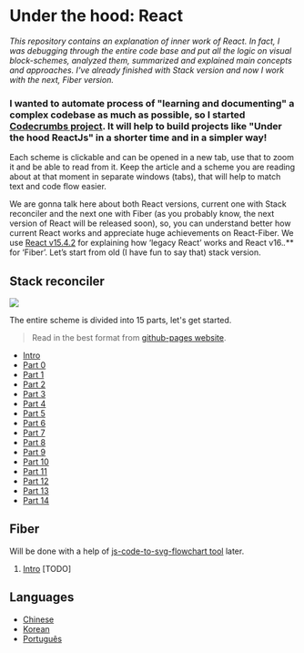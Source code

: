 # Under the hood: React
<em> This repository contains an explanation of inner work of React. In fact, I was debugging through the entire code base and put all the logic on visual block-schemes, analyzed them, summarized and explained main concepts and approaches. I've already finished with Stack version and now I work with the next, Fiber version.  </em>


### I wanted to automate process of "learning and documenting" a complex codebase as much as possible, so I started [Codecrumbs project](https://codecrumbs.io/). It will help to build projects like "Under the hood ReactJs" in a shorter time and in a simpler way!



Each scheme is clickable and can be opened in a new tab, use that to zoom it and be able to read from it. Keep the article and a scheme you are reading about at that moment in separate windows (tabs), that will help to match text and code flow easier.

We are gonna talk here about both React versions, current one with Stack reconciler and the next one with Fiber (as you probably know, the next version of React will be released soon), so, you can understand better how current React works and appreciate huge achievements on React-Fiber.  We use [React v15.4.2](https://github.com/facebook/react/tree/v15.4.2) for explaining how ‘legacy React’ works and React v16.*.*** for ‘Fiber’. Let’s start from old (I have fun to say that) stack version.


## Stack reconciler
[![](./stack/images/intro/all-page-stack-reconciler-25-scale.jpg)](./stack/images/intro/all-page-stack-reconciler.svg)

The entire scheme is divided into 15 parts, let's get started.

> Read in the best format from [github-pages website](https://bogdan-lyashenko.github.io/Under-the-hood-ReactJS/).

* [Intro](./stack/book/Intro.md)
* [Part 0](./stack/book/Part-0.md)
* [Part 1](./stack/book/Part-1.md)
* [Part 2](./stack/book/Part-2.md)
* [Part 3](./stack/book/Part-3.md)
* [Part 4](./stack/book/Part-4.md)
* [Part 5](./stack/book/Part-5.md)
* [Part 6](./stack/book/Part-6.md)
* [Part 7](./stack/book/Part-7.md)
* [Part 8](./stack/book/Part-8.md)
* [Part 9](./stack/book/Part-9.md)
* [Part 10](./stack/book/Part-10.md)
* [Part 11](./stack/book/Part-11.md)
* [Part 12](./stack/book/Part-12.md)
* [Part 13](./stack/book/Part-13.md)
* [Part 14](./stack/book/Part-14.md)



## Fiber
Will be done with a help of [js-code-to-svg-flowchart tool](https://github.com/Bogdan-Lyashenko/js-code-to-svg-flowchart) later. 
1. [Intro](./fiber/book/Intro.md) [TODO]



## Languages
- [Chinese](./stack/languages/chinese/book/Intro.md)
- [Korean](./stack/languages/korean/book/Intro.md)
- [Português](./stack/languages/portuguese/book/Intro.md)
